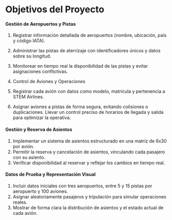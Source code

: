 # Objetivos del Proyecto 
#### Gestión de Aeropuertos y Pistas

1. Registrar información detallada de aeropuertos (nombre, ubicación, país y código IATA).
2. Administrar las pistas de aterrizaje con identificadores únicos y datos sobre su longitud.
3. Monitorear en tiempo real la disponibilidad de las pistas y evitar asignaciones conflictivas.
4. Control de Aviones y Operaciones

5. Registrar cada avión con datos como modelo, matrícula y pertenencia a STEM Airlines.
6. Asignar aviones a pistas de forma segura, evitando colisiones o duplicaciones.
Llevar un control preciso de horarios de llegada y salida para optimizar la operativa.
#### Gestión y Reserva de Asientos

1. Implementar un sistema de asientos estructurado en una matriz de 6x30 por avión.
2. Permitir la reserva y cancelación de asientos, vinculando cada pasajero con su asiento.
3. Verificar disponibilidad al reservar y reflejar los cambios en tiempo real.
    
#### Datos de Prueba y Representación Visual

1. Incluir datos iniciales con tres aeropuertos, entre 5 y 15 pistas por aeropuerto y 100 aviones.
2. Asignar aleatoriamente pasajeros y tripulación para simular operaciones reales.
3. Mostrar de forma clara la distribución de asientos y el estado actual de cada avión.






